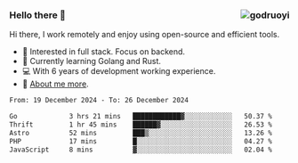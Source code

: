 ### Hello there 👋 <img align="right" src="https://github-readme-stats.vercel.app/api?username=godruoyi&show_icons=true" alt="godruoyi" />

Hi there, I work remotely and enjoy using open-source and efficient tools.

- 🔭 Interested in full stack. Focus on backend.
- 🌱 Currently learning Golang and Rust.
- 💻 With 6 years of development working experience.
- 👒 [About me more](https://godruoyi.com/posts/about-godruoyi).



<!--START_SECTION:waka-->

```txt
From: 19 December 2024 - To: 26 December 2024

Go             3 hrs 21 mins   ████████████▓░░░░░░░░░░░░   50.37 %
Thrift         1 hr 45 mins    ██████▓░░░░░░░░░░░░░░░░░░   26.53 %
Astro          52 mins         ███▒░░░░░░░░░░░░░░░░░░░░░   13.26 %
PHP            17 mins         █░░░░░░░░░░░░░░░░░░░░░░░░   04.27 %
JavaScript     8 mins          ▓░░░░░░░░░░░░░░░░░░░░░░░░   02.04 %
```

<!--END_SECTION:waka-->

